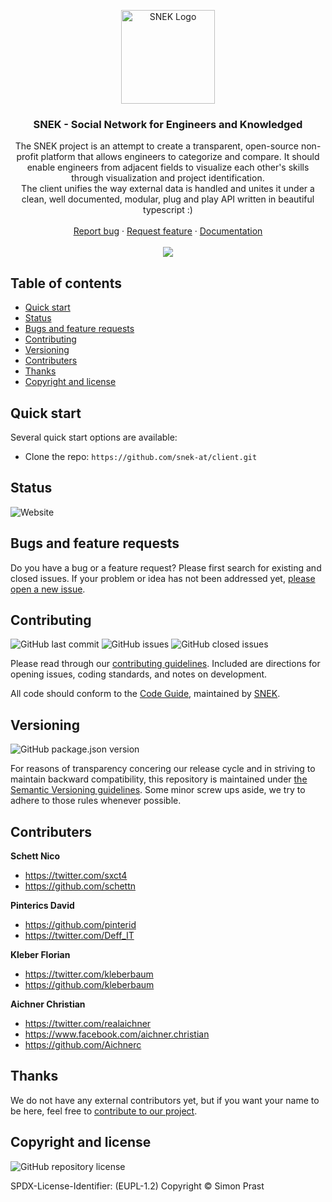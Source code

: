 <p align="center">
  <a href="https://snek.at/" target="_blank" rel="noopener noreferrer">
    <img src="https://avatars2.githubusercontent.com/u/55870326?s=400&u=c6c7f06305ddc94747d474850fde7b2044f53838&v=4" alt="SNEK Logo" height="150">
  </a>
</p>

<h3 align="center">SNEK - Social Network for Engineers and Knowledged</h3>
<p align="center">
The SNEK project is an attempt to create a transparent, open-source non-profit platform that allows engineers to categorize and compare. It should enable engineers from adjacent fields to visualize each other's skills through visualization and project identification.
  <br>
The client unifies the way external data is handled and unites it under a clean, well documented, modular, plug and play API written in beautiful typescript :)
  <br>
  <br>
  <a href="https://github.com/snek-at/client/issues/new?template=bug_report.md">Report bug</a>
  ·
  <a href="https://github.com/snek-at/client/issues/new?template=feature_request.md">Request feature</a>
  ·
  <a href="https://www.overleaf.com/read/bcxwhwbhrmps">Documentation</a>
  <br>
  <br>
  <a href="https://www.codacy.com/app/kleberbaum/client">
    <img src="https://api.codacy.com/project/badge/Grade/20d80a1790c44c90a3376e77d34a99ff" />
  </a>
</p>

## Table of contents

-   [Quick start](#quick-start)
-   [Status](#status)
-   [Bugs and feature requests](#bugs-and-feature-requests)
-   [Contributing](#contributing)
-   [Versioning](#versioning)
-   [Contributers](#contributers)
-   [Thanks](#thanks)
-   [Copyright and license](#copyright-and-license)

## [](#quick-start)Quick start

Several quick start options are available:

-   Clone the repo: `https://github.com/snek-at/client.git`

## [](#status)Status

![Website](https://img.shields.io/website/https/snek.at?label=website)

## [](#bug-and-feature-requests)Bugs and feature requests

Do you have a bug or a feature request? Please first search for existing and closed issues. If your problem or idea has
not been addressed yet, [please open a new issue](https://github.com/snek-at/client/issues/new/choose).

## [](#contributing)Contributing

![GitHub last commit](https://img.shields.io/github/last-commit/snek-at/client)
![GitHub issues](https://img.shields.io/github/issues-raw/snek-at/client)
![GitHub closed issues](https://img.shields.io/github/issues-closed-raw/snek-at/client?color=green)

Please read through our
[contributing guidelines](https://github.com/snek-at/client/blob/master/CONTRIBUTING.md). Included are
directions for opening issues, coding standards, and notes on development.

All code should conform to the [Code Guide](https://github.com/snek-at/tonic/blob/master/STYLE_GUIDE.md), maintained by
[SNEK](https://github.com/snek-at).

## [](#versioning)Versioning

![GitHub package.json version](https://img.shields.io/github/package-json/v/snek-at/client)

For reasons of transparency concering our release cycle and in striving to maintain backward compatibility, this
repository is maintained under [the Semantic Versioning guidelines](https://semver.org/). Some minor screw ups
aside, we try to adhere to those rules whenever possible.

## [](#contributers)Contributers

**Schett Nico**

-   <https://twitter.com/sxct4>
-   <https://github.com/schettn>

**Pinterics David**

-   <https://github.com/pinterid>
-   <https://twitter.com/Deff_IT>

**Kleber Florian**

-   <https://twitter.com/kleberbaum>
-   <https://github.com/kleberbaum>

**Aichner Christian**

-   <https://twitter.com/realaichner>
-   <https://www.facebook.com/aichner.christian>
-   <https://github.com/Aichnerc>

## [](#thanks)Thanks

We do not have any external contributors yet, but if you want your name to be here, feel free
to [contribute to our project](#contributing).

## [](#copyright-and-license)Copyright and license

![GitHub repository license](https://img.shields.io/badge/license-EUPL--1.2-blue)

SPDX-License-Identifier: (EUPL-1.2)
Copyright © Simon Prast
